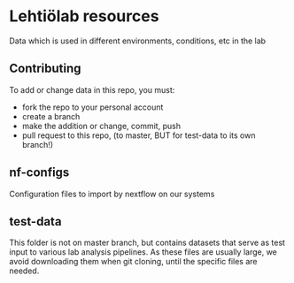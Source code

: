 # Lehtiölab resources
Data which is used in different environments, conditions, etc in the lab

## Contributing
To add or change data in this repo, you must:
- fork the repo to your personal account
- create a branch
- make the addition or change, commit, push
- pull request to this repo, (to master, BUT for test-data to its own branch!)


## nf-configs
Configuration files to import by nextflow on our systems


## test-data
This folder is not on master branch, but contains datasets that serve as test input to 
various lab analysis pipelines. As these files are usually large, we avoid downloading them 
when git cloning, until the specific files are needed.

